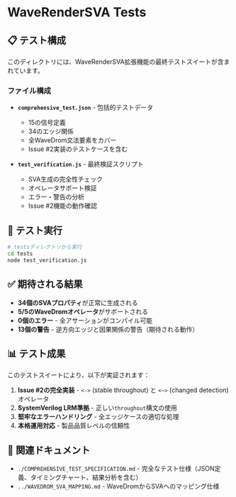 # WaveRenderSVA Tests

## 📋 テスト構成

このディレクトリには、WaveRenderSVA拡張機能の最終テストスイートが含まれています。

### ファイル構成

- **`comprehensive_test.json`** - 包括的テストデータ
  - 15の信号定義
  - 34のエッジ関係
  - 全WaveDrom文法要素をカバー
  - Issue #2実装のテストケースを含む

- **`test_verification.js`** - 最終検証スクリプト
  - SVA生成の完全性チェック
  - オペレータサポート検証
  - エラー・警告の分析
  - Issue #2機能の動作確認

## 🚀 テスト実行

```bash
# testsディレクトリから実行
cd tests
node test_verification.js
```

## ✅ 期待される結果

- **34個のSVAプロパティ**が正常に生成される
- **5/5のWaveDromオペレータ**がサポートされる
- **0個のエラー** - 全アサーションがコンパイル可能
- **13個の警告** - 逆方向エッジと因果関係の警告（期待される動作）

## 📊 テスト成果

このテストスイートにより、以下が実証されます：

1. **Issue #2の完全実装** - `<->` (stable throughout) と `<~>` (changed detection) オペレータ
2. **SystemVerilog LRM準拠** - 正しい`throughout`構文の使用
3. **堅牢なエラーハンドリング** - 全エッジケースの適切な処理
4. **本格運用対応** - 製品品質レベルの信頼性

## 📖 関連ドキュメント

- `./COMPREHENSIVE_TEST_SPECIFICATION.md` - 完全なテスト仕様（JSON定義、タイミングチャート、結果分析を含む）
- `../WAVEDROM_SVA_MAPPING.md` - WaveDromからSVAへのマッピング仕様
